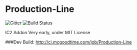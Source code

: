 # Production-Line

[![Gitter](https://badges.gitter.im/GoodTimeStudio/Production-Line.svg)](https://gitter.im/GoodTimeStudio/Production-Line?utm_source=badge&utm_medium=badge&utm_campaign=pr-badge)
[![Build Status](https://travis-ci.org/GoodTimeStudio/Production-Line.svg?branch=master)](https://travis-ci.org/GoodTimeStudio/Production-Line)

IC2 Addon
Very early, under MIT License

###Dev Build: http://ci.mcgoodtime.com/job/Production-Line
